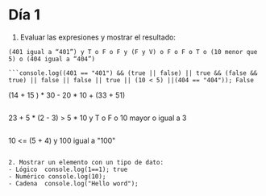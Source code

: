 # Día 1

1. Evaluar las expresiones y mostrar el resultado:
```
(401 igual a “401”) y T o F o F y (F y V) o F o F o T o (10 menor que 5) o (404 igual a “404”)

```console.log((401 == "401") && (true || false) || true && (false && true) || false || false || true || (10 < 5) ||(404 == "404")); False

```
(14 + 15 ) * 30 - 20 * 10 + (33 + 51)
```onsole.log((14 + 15 ) * 30 - 20 * 10 + (33 + 51)); 754

```
23 + 5 * (2 - 3) > 5 * 10 y T o F o 10 mayor o igual a 3
```console.log(23 + 5 * (2 - 3) > 5 * 10 && true || false || 10 <= 3); False

```
10 <= (5 + 4) y 100 igual a "100"
```console.log(10 <= (5 + 4) && 100 == "100");

2. Mostrar un elemento con un tipo de dato:
- Lógico  console.log(1==1); true
- Numérico console.log(10);
- Cadena  console.log("Hello word");
